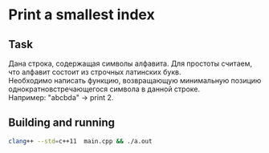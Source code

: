 # Print a smallest index

## Task

Дана строка, содержащая символы алфавита. Для простоты считаем,
что алфавит состоит из строчных латинских букв.<br>
Необходимо написать функцию, возвращающую минимальную позицию однократновстречающегося
символа в данной строке.<br>
Например: "abcbda" -> print 2.

## Building and running

```bash
clang++ --std=c++11  main.cpp && ./a.out
```
